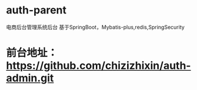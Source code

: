 # auth-parent
电商后台管理系统后台
基于SpringBoot，Mybatis-plus,redis,SpringSecurity
# 前台地址：https://github.com/chizizhixin/auth-admin.git
